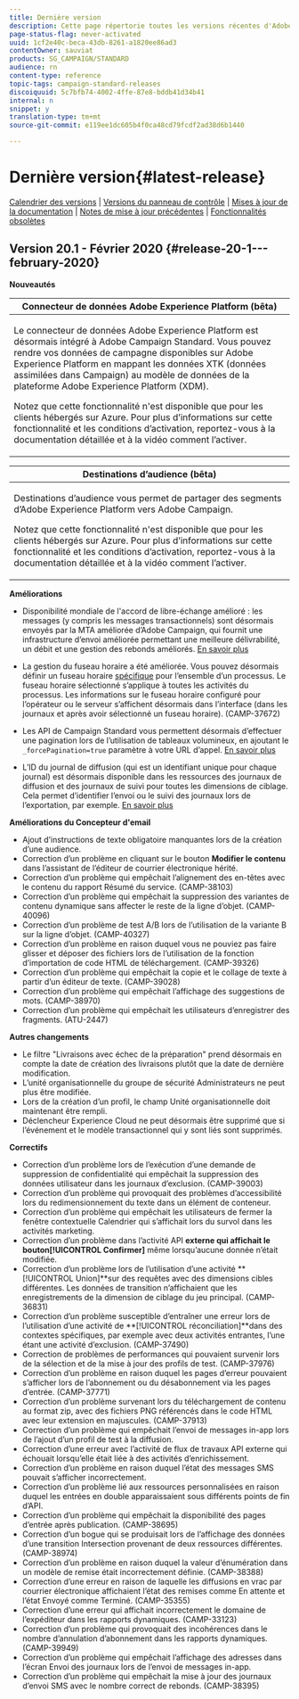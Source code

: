 ```yaml
---
title: Dernière version
description: Cette page répertorie toutes les versions récentes d'Adobe Campaign Standard.
page-status-flag: never-activated
uuid: 1cf2e40c-beca-43db-8261-a1820ee86ad3
contentOwner: sauviat
products: SG_CAMPAIGN/STANDARD
audience: rn
content-type: reference
topic-tags: campaign-standard-releases
discoiquuid: 5c7bfb74-4002-4ffe-87e8-bddb41d34b41
internal: n
snippet: y
translation-type: tm+mt
source-git-commit: e119ee1dc605b4f0ca48cd79fcdf2ad38d6b1440

---
```



# Dernière version{#latest-release}

[Calendrier des versions](https://helpx.adobe.com/campaign/kb/acs-release-planning.html) | [Versions du panneau de contrôle](https://docs.adobe.com/content/help/en/control-panel/using/release-notes.html) | [Mises à jour de la documentation](../../rn/using/documentation-updates.md) | [Notes de mise à jour précédentes](../../rn/using/release-notes-2019.md) | [Fonctionnalités obsolètes](https://helpx.adobe.com/campaign/kb/acs-deprecated-and-removed-features.html)

## Version 20.1 - Février 2020 {#release-20-1---february-2020}

**Nouveautés**


<table> 
 <thead> 
  <tr> 
   <th> <strong>Connecteur de données Adobe Experience Platform (bêta)</strong><br /> </th> 
  </tr> 
 </thead> 
 <tbody> 
  <tr> 
   <td> <p>Le connecteur de données Adobe Experience Platform est désormais intégré à Adobe Campaign Standard. Vous pouvez rendre vos données de campagne disponibles sur Adobe Experience Platform en mappant les données XTK (données assimilées dans Campaign) au modèle de données de la plateforme Adobe Experience Platform (XDM). </p>
    <p>Notez que cette fonctionnalité n'est disponible que pour les clients hébergés sur Azure. Pour plus d’informations sur cette fonctionnalité et les conditions d’activation, reportez-vous à la documentation <a href="../../administration/using/aep-about-data-connector.md"></a> détaillée et à la vidéo <a href="https://docs.adobe.com/content/help/en/campaign-learn/campaign-standard-tutorials/administrating/adobe-experience-platform-data-connector/understanding-the-adobe-experience-platform-data-connector.html"></a>comment l’activer.</p>
   </td> 
  </tr> 
 </tbody> 
</table>

<table> 
 <thead> 
  <tr> 
   <th> <strong>Destinations d’audience (bêta) </strong><br /> </th> 
  </tr> 
 </thead> 
 <tbody> 
  <tr> 
   <td> <p>Destinations d’audience vous permet de partager des segments d’Adobe Experience Platform vers Adobe Campaign.</p>
    <p>Notez que cette fonctionnalité n'est disponible que pour les clients hébergés sur Azure. Pour plus d’informations sur cette fonctionnalité et les conditions d’activation, reportez-vous à la documentation <a href="../../audiences/using/aep-about-audience-destinations-service.md"></a> détaillée et à la vidéo <a href="https://docs.adobe.com/content/help/en/campaign-learn/campaign-standard-tutorials/profiles-and-audiences/audience-destinations/audience-destinations-overview.html"></a>comment l’activer. </p>
   </td> 
  </tr> 
 </tbody> 
</table>

**Améliorations**

* Disponibilité mondiale de l&#39;accord de libre-échange amélioré : les messages (y compris les messages transactionnels) sont désormais envoyés par la MTA améliorée d’Adobe Campaign, qui fournit une infrastructure d’envoi améliorée permettant une meilleure délivrabilité, un débit et une gestion des rebonds améliorés. [En savoir plus](https://helpx.adobe.com/campaign/kb/campaign-enhanced-mta.html)

* La gestion du fuseau horaire a été améliorée. Vous pouvez désormais définir un fuseau horaire [spécifique](../../automating/using/building-a-workflow.md) pour l’ensemble d’un processus. Le fuseau horaire sélectionné s’applique à toutes les activités du processus. Les informations sur le fuseau horaire configuré pour l’opérateur ou le serveur s’affichent désormais dans l’interface (dans les journaux et après avoir sélectionné un fuseau horaire). (CAMP-37672)

* Les API de Campaign Standard vous permettent désormais d’effectuer une pagination lors de l’utilisation de tableaux volumineux, en ajoutant le `_forcePagination=true` paramètre à votre URL d’appel. [En savoir plus](../../api/using/pagination.md)

* L’ID du journal de diffusion (qui est un identifiant unique pour chaque journal) est désormais disponible dans les ressources des journaux de diffusion et des journaux de suivi pour toutes les dimensions de ciblage. Cela permet d’identifier l’envoi ou le suivi des journaux lors de l’exportation, par exemple. [En savoir plus](../../automating/using/exporting-logs.md)

**Améliorations du Concepteur d&#39;email**

* Ajout d’instructions de texte obligatoire manquantes lors de la création d’une audience.
* Correction d’un problème en cliquant sur le bouton **Modifier le contenu** dans l’assistant de l’éditeur de courrier électronique hérité.
* Correction d’un problème qui empêchait l’alignement des en-têtes avec le contenu du rapport Résumé du service. (CAMP-38103)
* Correction d’un problème qui empêchait la suppression des variantes de contenu dynamique sans affecter le reste de la ligne d’objet. (CAMP-40096)
* Correction d’un problème de test A/B lors de l’utilisation de la variante B sur la ligne d’objet. (CAMP-40327)
* Correction d’un problème en raison duquel vous ne pouviez pas faire glisser et déposer des fichiers lors de l’utilisation de la fonction d’importation de code HTML de téléchargement. (CAMP-39326)
* Correction d’un problème qui empêchait la copie et le collage de texte à partir d’un éditeur de texte. (CAMP-39028)
* Correction d’un problème qui empêchait l’affichage des suggestions de mots. (CAMP-38970)
* Correction d’un problème qui empêchait les utilisateurs d’enregistrer des fragments. (ATU-2447)

**Autres changements**

* Le filtre &quot;Livraisons avec échec de la préparation&quot; prend désormais en compte la date de création des livraisons plutôt que la date de dernière modification.
* L’unité organisationnelle du groupe de sécurité Administrateurs ne peut plus être modifiée.
* Lors de la création d’un profil, le champ Unité organisationnelle doit maintenant être rempli.
* Déclencheur Experience Cloud ne peut désormais être supprimé que si l’événement et le modèle transactionnel qui y sont liés sont supprimés.

**Correctifs**

* Correction d’un problème lors de l’exécution d’une demande de suppression de confidentialité qui empêchait la suppression des données utilisateur dans les journaux d’exclusion. (CAMP-39003)
* Correction d’un problème qui provoquait des problèmes d’accessibilité lors du redimensionnement du texte dans un élément de conteneur.
* Correction d’un problème qui empêchait les utilisateurs de fermer la fenêtre contextuelle Calendrier qui s’affichait lors du survol dans les activités marketing.
* Correction d’un problème dans l’activité API ****externe qui affichait le bouton**[!UICONTROL  Confirmer]** même lorsqu’aucune donnée n’était modifiée.
* Correction d’un problème lors de l’utilisation d’une activité **[!UICONTROL Union]**sur des requêtes avec des dimensions cibles différentes. Les données de transition n’affichaient que les enregistrements de la dimension de ciblage du jeu principal. (CAMP-36831)
* Correction d’un problème susceptible d’entraîner une erreur lors de l’utilisation d’une activité de **[!UICONTROL réconciliation]**dans des contextes spécifiques, par exemple avec deux activités entrantes, l’une étant une activité d’exclusion. (CAMP-37490)
* Correction de problèmes de performances qui pouvaient survenir lors de la sélection et de la mise à jour des profils de test. (CAMP-37976)
* Correction d’un problème en raison duquel les pages d’erreur pouvaient s’afficher lors de l’abonnement ou du désabonnement via les pages d’entrée. (CAMP-37771)
* Correction d’un problème survenant lors du téléchargement de contenu au format zip, avec des fichiers PNG référencés dans le code HTML avec leur extension en majuscules. (CAMP-37913)
* Correction d’un problème qui empêchait l’envoi de messages in-app lors de l’ajout d’un profil de test à la diffusion.
* Correction d’une erreur avec l’activité de flux de travaux API externe qui échouait lorsqu’elle était liée à des activités d’enrichissement.
* Correction d’un problème en raison duquel l’état des messages SMS pouvait s’afficher incorrectement.
* Correction d’un problème lié aux ressources personnalisées en raison duquel les entrées en double apparaissaient sous différents points de fin d’API.
* Correction d’un problème qui empêchait la disponibilité des pages d’entrée après publication. (CAMP-38695)
* Correction d’un bogue qui se produisait lors de l’affichage des données d’une transition Intersection provenant de deux ressources différentes. (CAMP-38974)
* Correction d’un problème en raison duquel la valeur d’énumération dans un modèle de remise était incorrectement définie. (CAMP-38388)
* Correction d’une erreur en raison de laquelle les diffusions en vrac par courrier électronique affichaient l’état des remises comme En attente et l’état Envoyé comme Terminé. (CAMP-35355)
* Correction d’une erreur qui affichait incorrectement le domaine de l’expéditeur dans les rapports dynamiques. (CAMP-33123)
* Correction d’un problème qui provoquait des incohérences dans le nombre d’annulation d’abonnement dans les rapports dynamiques. (CAMP-39949)
* Correction d’un problème qui empêchait l’affichage des adresses dans l’écran Envoi des journaux lors de l’envoi de messages in-app.
* Correction d’un problème qui empêchait la mise à jour des journaux d’envoi SMS avec le nombre correct de rebonds. (CAMP-38395)
